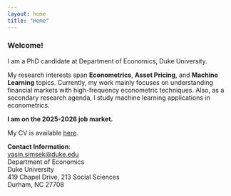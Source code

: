 ```yaml
---
layout: home
title: "Home"
---
```


### Welcome!
I am a PhD candidate at Department of Economics, Duke University. 

My research interests span **Econometrics**, **Asset Pricing**, and **Machine Learning** topics. Currently, my work mainly focuses on understanding financial markets with high-frequency econometric techniques. Also, as a secondary research agenda, I study machine learning applications in econometrics.

**I am on the 2025-2026 job market.**

My CV is available [here](assets/documents/yasin_simsek_resume.pdf).


**Contact Information**:    
[yasin.simsek@duke.edu](mailto:yasin.simsek@duke.edu)  
Department of Economics  
Duke University  
419 Chapel Drive, 213 Social Sciences        
Durham, NC 27708 


